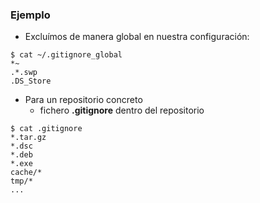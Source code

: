 ### Ejemplo
* Excluímos de manera global en nuestra configuración:
```shell
$ cat ~/.gitignore_global
*~
.*.swp
.DS_Store
```
* Para un repositorio concreto
  * fichero **.gitignore** dentro del repositorio
```shell
$ cat .gitignore
*.tar.gz
*.dsc
*.deb
*.exe
cache/*
tmp/*
...
```
